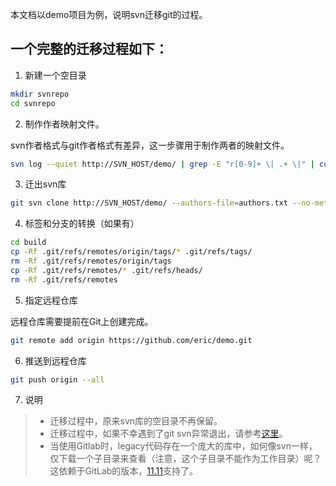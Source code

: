 本文档以demo项目为例，说明svn迁移git的过程。

## 一个完整的迁移过程如下：

1. 新建一个空目录
```bash
mkdir svnrepo
cd svnrepo
```

2. 制作作者映射文件。

svn作者格式与git作者格式有差异，这一步骤用于制作两者的映射文件。
```bash
svn log --quiet http://SVN_HOST/demo/ | grep -E "r[0-9]+ \| .+ \|" | cut -d'|' -f2 | sed 's/ //g' | sort | uniq | awk '{print $0" = "$0" <"$0".your.com>"}' > authors.txt
```

3. 迁出svn库
```bash
git svn clone http://SVN_HOST/demo/ --authors-file=authors.txt --no-metadata build
```

4. 标签和分支的转换（如果有）
```bash
cd build
cp -Rf .git/refs/remotes/origin/tags/* .git/refs/tags/
rm -Rf .git/refs/remotes/origin/tags
cp -Rf .git/refs/remotes/* .git/refs/heads/
rm -Rf .git/refs/remotes
```

5. 指定远程仓库

远程仓库需要提前在Git上创建完成。
```bash
git remote add origin https://github.com/eric/demo.git
```

6. 推送到远程仓库
```bash
git push origin --all
```

7. 说明
> * 迁移过程中，原来svn库的空目录不再保留。
> * 迁移过程中，如果不幸遇到了git svn异常退出，请参考[这里](https://www.endpoint.com/blog/2010/05/13/continuing-interrupted-git-svn-clone)。
> * 当使用Gitlab时，legacy代码存在一个庞大的库中，如何像svn一样，仅下载一个子目录来查看（注意，这个子目录不能作为工作目录）呢？ 这依赖于GitLab的版本，[11.11](https://docs.gitlab.com/ee/user/project/repository/#download-source-code)支持了。
